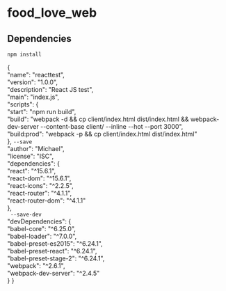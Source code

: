# food_love_web

## Dependencies
`npm install`

{  
  "name": "reacttest",  
  "version": "1.0.0",  
  "description": "React JS test",  
  "main": "index.js",  
  "scripts": {  
    "start": "npm run build",  
    "build": "webpack -d && cp client/index.html dist/index.html && webpack-dev-server --content-base client/ --inline --hot --port 3000",  
    "build:prod": "webpack -p && cp client/index.html dist/index.html"  
  },
  `--save`   
  "author": "Michael",  
  "license": "ISC",  
  "dependencies": {  
    "react": "^15.6.1",  
    "react-dom": "^15.6.1",  
    "react-icons": "^2.2.5",  
    "react-router": "^4.1.1",  
    "react-router-dom": "^4.1.1"  
  },  
  ` --save-dev`   
  "devDependencies": {  
    "babel-core": "^6.25.0",  
    "babel-loader": "^7.0.0",  
    "babel-preset-es2015": "^6.24.1",  
    "babel-preset-react": "^6.24.1",  
    "babel-preset-stage-2": "^6.24.1",  
    "webpack": "^2.6.1",  
    "webpack-dev-server": "^2.4.5"  
  }
}
